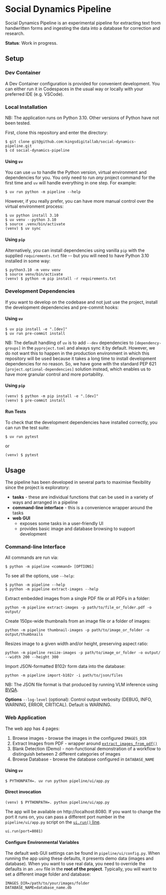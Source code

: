 # Social Dynamics Pipeline

Social Dynamics Pipeline is an experimental pipeline for extracting text from handwritten forms and ingesting the data
into a database for correction and research.

**Status**: Work in progress.

## Setup

### Dev Container

A Dev Container configuration is provided for convenient development. You can either run it in Codespaces in the usual
way or locally with your preferred IDE (e.g. VSCode).

### Local Installation

NB: The application runs on Python 3.10. Other versions of Python have not been tested.

First, clone this repository and enter the directory:

```aiignore
$ git clone git@github.com:kingsdigitallab/social-dynamics-pipeline.git
$ cd social-dynamics-pipeline
```

#### Using `uv`

You can use `uv` to handle the Python version, virtual environment and dependencies for you. You only need to run _any_
project command for the first time and `uv` will handle everything in one step. For example:

```aiignore
$ uv run python -m pipeline --help
```

However, if you really prefer, you can have more manual control over the virtual environment process:

```aiignore
$ uv python install 3.10
$ uv venv --python 3.10
$ source .venv/bin/activate
(venv) $ uv sync
```

#### Using `pip`

Alternatively, you can install dependencies using vanilla `pip` with the supplied `requirements.txt` file -- but you
will need to have Python 3.10 installed in some way:

```aiignore
$ python3.10 -m venv venv
$ source venv/bin/activate
(venv) $ python -m pip install -r requirements.txt
```

### Development Dependencies

If you want to develop on the codebase and not just use the project, install the development dependencies and pre-commit
hooks:

#### Using `uv`

```aiignore
$ uv pip install -e ".[dev]"
$ uv run pre-commit install
```

NB: The default handling of `uv` is to add `--dev` dependencies to `[dependency-groups]` in the `pyproject.toml` and
always sync it by default. However, we do not want this to happen in the production environment in which this repository
will be used because it takes a long
time to install development dependencies for no reason. So, we have gone with the standard PEP 621
`[project.optional-dependencies]`
solution instead, which enables us to have more granular control and more portability.

#### Using `pip`

```aiignore
(venv) $ python -m pip install -e ".[dev]"
(venv) $ pre-commit install
```

#### Run Tests

To check that the development dependencies have installed correctly, you can run the test suite:

```aiignore
$ uv run pytest
```

or

```aiignore
(venv) $ pytest
```

## Usage

The pipeline has been developed in several parts to maximise flexibility since the project is exploratory:

* **tasks** - these are individual functions that can be used in a variety of ways and arranged in a pipeline
* **command-line interface** - this is a convenience wrapper around the tasks
* **web GUI**
    * exposes some tasks in a user-friendly UI
    * provides basic image and database browsing to support development

### Command-line Interface

All commands are run via:

```aiignore
$ python -m pipeline <command> [OPTIONS]
```

To see all the options, use `--help`:

```aiignore
$ python -m pipeline --help
$ python -m pipeline extract-images --help
```

Extract embedded images from a single PDF file or all PDFs in a folder:

```aiignore
python -m pipeline extract-images -p path/to/file_or_folder.pdf -o output/
```

Create 150px-wide thumbnails from an image file or a folder of images:

```aiignore
python -m pipeline thumbnail-images -p path/to/image_or_folder -o output/thumbnails
```

Resizes image to a given width and/or height, preserving aspect ratio:

```aiignore
python -m pipeline resize-images -p path/to/image_or_folder -o output/ --width 200 --height 300
```

Import JSON-formatted B102r form data into the database:

```aiignore
python -m pipeline import-b102r -i path/to/json/files
```

NB: The JSON file format is that produced by running VLM inference
using [BVQA](https://github.com/kingsdigitallab/kdl-vqa).

**Options**
`--log-level` (optional): Control output verbosity (DEBUG, INFO, WARNING, ERROR, CRITICAL). Default is WARNING.

### Web Application

The web app has 4 pages:

1. Browse images - browse the images in the configured `IMAGES_DIR`
2. Extract Images from PDF - wrapper around [
   `extract_images_from_pdf()`](https://github.com/kingsdigitallab/social-dynamics-pipeline/blob/main/pipeline/tasks/pdf_processing.py#L23)
3. Blank Detection (Demo) - non-functional demonstration of a workflow to distinguish between 2 different categories of
   images
4. Browse Database - browse the database configured in `DATABASE_NAME`

#### Using `uv`

```aiignore
$ PYTHONPATH=. uv run python pipeline/ui/app.py
```

#### Direct invocation

```aiignore
(venv) $ PYTHONPATH=. python pipeline/ui/app.py
```

The app will be available on http://localhost:8080. If you want to change the port it runs on, you can pass a different
port number in the `pipeline/ui/app.py` script on the [
`ui.run()` line](https://github.com/kingsdigitallab/social-dynamics-pipeline/blob/main/pipeline/ui/app.py#L69).

`ui.run(port=8081)`

#### Configure Environmental Variables

The default web GUI settings can be found in `pipeline/ui/config.py`. When running the app using these defaults, it
presents demo data (images and database). When you want to use real data, you need to override the defaults in an `.env`
file in the **root of the project**. Typically, you will want to set a different image folder and database:

```
IMAGES_DIR=/path/to/your/images/folder
DATABASE_NAME=database_name.db
```
